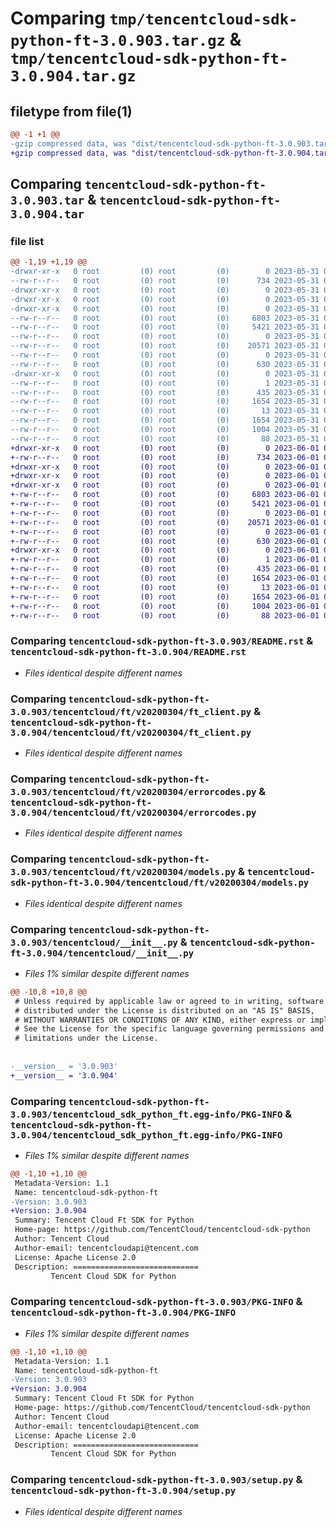 # Comparing `tmp/tencentcloud-sdk-python-ft-3.0.903.tar.gz` & `tmp/tencentcloud-sdk-python-ft-3.0.904.tar.gz`

## filetype from file(1)

```diff
@@ -1 +1 @@
-gzip compressed data, was "dist/tencentcloud-sdk-python-ft-3.0.903.tar", last modified: Wed May 31 02:12:01 2023, max compression
+gzip compressed data, was "dist/tencentcloud-sdk-python-ft-3.0.904.tar", last modified: Thu Jun  1 02:35:14 2023, max compression
```

## Comparing `tencentcloud-sdk-python-ft-3.0.903.tar` & `tencentcloud-sdk-python-ft-3.0.904.tar`

### file list

```diff
@@ -1,19 +1,19 @@
-drwxr-xr-x   0 root         (0) root         (0)        0 2023-05-31 02:12:01.000000 tencentcloud-sdk-python-ft-3.0.903/
--rw-r--r--   0 root         (0) root         (0)      734 2023-05-31 02:12:01.000000 tencentcloud-sdk-python-ft-3.0.903/README.rst
-drwxr-xr-x   0 root         (0) root         (0)        0 2023-05-31 02:12:01.000000 tencentcloud-sdk-python-ft-3.0.903/tencentcloud/
-drwxr-xr-x   0 root         (0) root         (0)        0 2023-05-31 02:12:01.000000 tencentcloud-sdk-python-ft-3.0.903/tencentcloud/ft/
-drwxr-xr-x   0 root         (0) root         (0)        0 2023-05-31 02:12:01.000000 tencentcloud-sdk-python-ft-3.0.903/tencentcloud/ft/v20200304/
--rw-r--r--   0 root         (0) root         (0)     6803 2023-05-31 02:12:01.000000 tencentcloud-sdk-python-ft-3.0.903/tencentcloud/ft/v20200304/ft_client.py
--rw-r--r--   0 root         (0) root         (0)     5421 2023-05-31 02:12:01.000000 tencentcloud-sdk-python-ft-3.0.903/tencentcloud/ft/v20200304/errorcodes.py
--rw-r--r--   0 root         (0) root         (0)        0 2023-05-31 02:12:01.000000 tencentcloud-sdk-python-ft-3.0.903/tencentcloud/ft/v20200304/__init__.py
--rw-r--r--   0 root         (0) root         (0)    20571 2023-05-31 02:12:01.000000 tencentcloud-sdk-python-ft-3.0.903/tencentcloud/ft/v20200304/models.py
--rw-r--r--   0 root         (0) root         (0)        0 2023-05-31 02:12:01.000000 tencentcloud-sdk-python-ft-3.0.903/tencentcloud/ft/__init__.py
--rw-r--r--   0 root         (0) root         (0)      630 2023-05-31 02:12:01.000000 tencentcloud-sdk-python-ft-3.0.903/tencentcloud/__init__.py
-drwxr-xr-x   0 root         (0) root         (0)        0 2023-05-31 02:12:01.000000 tencentcloud-sdk-python-ft-3.0.903/tencentcloud_sdk_python_ft.egg-info/
--rw-r--r--   0 root         (0) root         (0)        1 2023-05-31 02:12:01.000000 tencentcloud-sdk-python-ft-3.0.903/tencentcloud_sdk_python_ft.egg-info/dependency_links.txt
--rw-r--r--   0 root         (0) root         (0)      435 2023-05-31 02:12:01.000000 tencentcloud-sdk-python-ft-3.0.903/tencentcloud_sdk_python_ft.egg-info/SOURCES.txt
--rw-r--r--   0 root         (0) root         (0)     1654 2023-05-31 02:12:01.000000 tencentcloud-sdk-python-ft-3.0.903/tencentcloud_sdk_python_ft.egg-info/PKG-INFO
--rw-r--r--   0 root         (0) root         (0)       13 2023-05-31 02:12:01.000000 tencentcloud-sdk-python-ft-3.0.903/tencentcloud_sdk_python_ft.egg-info/top_level.txt
--rw-r--r--   0 root         (0) root         (0)     1654 2023-05-31 02:12:01.000000 tencentcloud-sdk-python-ft-3.0.903/PKG-INFO
--rw-r--r--   0 root         (0) root         (0)     1004 2023-05-31 02:12:01.000000 tencentcloud-sdk-python-ft-3.0.903/setup.py
--rw-r--r--   0 root         (0) root         (0)       88 2023-05-31 02:12:01.000000 tencentcloud-sdk-python-ft-3.0.903/setup.cfg
+drwxr-xr-x   0 root         (0) root         (0)        0 2023-06-01 02:35:14.000000 tencentcloud-sdk-python-ft-3.0.904/
+-rw-r--r--   0 root         (0) root         (0)      734 2023-06-01 02:35:13.000000 tencentcloud-sdk-python-ft-3.0.904/README.rst
+drwxr-xr-x   0 root         (0) root         (0)        0 2023-06-01 02:35:14.000000 tencentcloud-sdk-python-ft-3.0.904/tencentcloud/
+drwxr-xr-x   0 root         (0) root         (0)        0 2023-06-01 02:35:14.000000 tencentcloud-sdk-python-ft-3.0.904/tencentcloud/ft/
+drwxr-xr-x   0 root         (0) root         (0)        0 2023-06-01 02:35:14.000000 tencentcloud-sdk-python-ft-3.0.904/tencentcloud/ft/v20200304/
+-rw-r--r--   0 root         (0) root         (0)     6803 2023-06-01 02:35:13.000000 tencentcloud-sdk-python-ft-3.0.904/tencentcloud/ft/v20200304/ft_client.py
+-rw-r--r--   0 root         (0) root         (0)     5421 2023-06-01 02:35:13.000000 tencentcloud-sdk-python-ft-3.0.904/tencentcloud/ft/v20200304/errorcodes.py
+-rw-r--r--   0 root         (0) root         (0)        0 2023-06-01 02:35:13.000000 tencentcloud-sdk-python-ft-3.0.904/tencentcloud/ft/v20200304/__init__.py
+-rw-r--r--   0 root         (0) root         (0)    20571 2023-06-01 02:35:13.000000 tencentcloud-sdk-python-ft-3.0.904/tencentcloud/ft/v20200304/models.py
+-rw-r--r--   0 root         (0) root         (0)        0 2023-06-01 02:35:14.000000 tencentcloud-sdk-python-ft-3.0.904/tencentcloud/ft/__init__.py
+-rw-r--r--   0 root         (0) root         (0)      630 2023-06-01 02:35:13.000000 tencentcloud-sdk-python-ft-3.0.904/tencentcloud/__init__.py
+drwxr-xr-x   0 root         (0) root         (0)        0 2023-06-01 02:35:14.000000 tencentcloud-sdk-python-ft-3.0.904/tencentcloud_sdk_python_ft.egg-info/
+-rw-r--r--   0 root         (0) root         (0)        1 2023-06-01 02:35:14.000000 tencentcloud-sdk-python-ft-3.0.904/tencentcloud_sdk_python_ft.egg-info/dependency_links.txt
+-rw-r--r--   0 root         (0) root         (0)      435 2023-06-01 02:35:14.000000 tencentcloud-sdk-python-ft-3.0.904/tencentcloud_sdk_python_ft.egg-info/SOURCES.txt
+-rw-r--r--   0 root         (0) root         (0)     1654 2023-06-01 02:35:14.000000 tencentcloud-sdk-python-ft-3.0.904/tencentcloud_sdk_python_ft.egg-info/PKG-INFO
+-rw-r--r--   0 root         (0) root         (0)       13 2023-06-01 02:35:14.000000 tencentcloud-sdk-python-ft-3.0.904/tencentcloud_sdk_python_ft.egg-info/top_level.txt
+-rw-r--r--   0 root         (0) root         (0)     1654 2023-06-01 02:35:14.000000 tencentcloud-sdk-python-ft-3.0.904/PKG-INFO
+-rw-r--r--   0 root         (0) root         (0)     1004 2023-06-01 02:35:13.000000 tencentcloud-sdk-python-ft-3.0.904/setup.py
+-rw-r--r--   0 root         (0) root         (0)       88 2023-06-01 02:35:14.000000 tencentcloud-sdk-python-ft-3.0.904/setup.cfg
```

### Comparing `tencentcloud-sdk-python-ft-3.0.903/README.rst` & `tencentcloud-sdk-python-ft-3.0.904/README.rst`

 * *Files identical despite different names*

### Comparing `tencentcloud-sdk-python-ft-3.0.903/tencentcloud/ft/v20200304/ft_client.py` & `tencentcloud-sdk-python-ft-3.0.904/tencentcloud/ft/v20200304/ft_client.py`

 * *Files identical despite different names*

### Comparing `tencentcloud-sdk-python-ft-3.0.903/tencentcloud/ft/v20200304/errorcodes.py` & `tencentcloud-sdk-python-ft-3.0.904/tencentcloud/ft/v20200304/errorcodes.py`

 * *Files identical despite different names*

### Comparing `tencentcloud-sdk-python-ft-3.0.903/tencentcloud/ft/v20200304/models.py` & `tencentcloud-sdk-python-ft-3.0.904/tencentcloud/ft/v20200304/models.py`

 * *Files identical despite different names*

### Comparing `tencentcloud-sdk-python-ft-3.0.903/tencentcloud/__init__.py` & `tencentcloud-sdk-python-ft-3.0.904/tencentcloud/__init__.py`

 * *Files 1% similar despite different names*

```diff
@@ -10,8 +10,8 @@
 # Unless required by applicable law or agreed to in writing, software
 # distributed under the License is distributed on an "AS IS" BASIS,
 # WITHOUT WARRANTIES OR CONDITIONS OF ANY KIND, either express or implied.
 # See the License for the specific language governing permissions and
 # limitations under the License.
 
 
-__version__ = '3.0.903'
+__version__ = '3.0.904'
```

### Comparing `tencentcloud-sdk-python-ft-3.0.903/tencentcloud_sdk_python_ft.egg-info/PKG-INFO` & `tencentcloud-sdk-python-ft-3.0.904/tencentcloud_sdk_python_ft.egg-info/PKG-INFO`

 * *Files 1% similar despite different names*

```diff
@@ -1,10 +1,10 @@
 Metadata-Version: 1.1
 Name: tencentcloud-sdk-python-ft
-Version: 3.0.903
+Version: 3.0.904
 Summary: Tencent Cloud Ft SDK for Python
 Home-page: https://github.com/TencentCloud/tencentcloud-sdk-python
 Author: Tencent Cloud
 Author-email: tencentcloudapi@tencent.com
 License: Apache License 2.0
 Description: ============================
         Tencent Cloud SDK for Python
```

### Comparing `tencentcloud-sdk-python-ft-3.0.903/PKG-INFO` & `tencentcloud-sdk-python-ft-3.0.904/PKG-INFO`

 * *Files 1% similar despite different names*

```diff
@@ -1,10 +1,10 @@
 Metadata-Version: 1.1
 Name: tencentcloud-sdk-python-ft
-Version: 3.0.903
+Version: 3.0.904
 Summary: Tencent Cloud Ft SDK for Python
 Home-page: https://github.com/TencentCloud/tencentcloud-sdk-python
 Author: Tencent Cloud
 Author-email: tencentcloudapi@tencent.com
 License: Apache License 2.0
 Description: ============================
         Tencent Cloud SDK for Python
```

### Comparing `tencentcloud-sdk-python-ft-3.0.903/setup.py` & `tencentcloud-sdk-python-ft-3.0.904/setup.py`

 * *Files identical despite different names*

